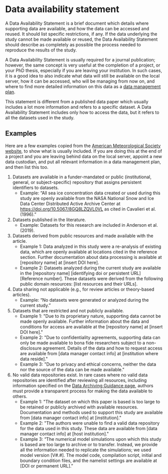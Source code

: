 # Data availability statement

A Data Availability Statement is a brief document which details where supporting data are available, and how the data can be accessed and reused. It should list specific restrictions, if any. If the data underlying the study cannot be made available or reused, the Data Availability Statement should describe as completely as possible the process needed to reproduce the results of the study.

A Data Availability Statement is usually required for a journal publication; however, the same concept is very useful at the completion of a project, or your PhD thesis, especially if you are leaving your institution. In such cases, it is a good idea to also indicate what data will still be available on the local server, how it can be accessed, who will be managing from now on, and where to find more detailed information on this data as a [data management plan](dmp.md).

This statement is different from a published data paper which usually includes a lot more information and refers to a specific dataset. A Data Availability Statement includes only how to access the data, but it refers to all the datasets used in the study.

## Examples
Here are a few examples copied from the [American Meteorological Society website](https://www.ametsoc.org/index.cfm/ams/publications/author-information/formatting-and-manuscript-components/data-availability-statement-examples/), to show what is usually included. If you are doing this at the end of a project and you are leaving behind data on the local server, appoint a new data custodian, and put all relevant information in a data management plan, and then list this too.

1) Datasets are available in a funder-mandated or public (institutional, general, or subject-specific) repository that assigns persistent identifiers to datasets.
    - Example: “All sea ice concentration data created or used during this study are openly available from the NASA National Snow and Ice Data Center Distributed Active Archive Center at https://doi.org/10.5067/8GQ8LZQVL0VL as cited in Cavalieri et al. (1996).”
2) Datasets published in the literature.
    - Example: Datasets for this research are included in Anderson et al. (2019).
3) Datasets derived from public resources and made available with the article.
    - Example 1: Data analyzed in this study were a re-analysis of existing data, which are openly available at locations cited in the reference section. Further documentation about data processing is available at [repository name] at [insert DOI here].
    - Example 2: Datasets analyzed during the current study are available in the [repository name] [identifying doi or persistent URL] [Reference number]. These datasets were derived from the following public domain resources: [list resources and their URLs].
4) Data sharing not applicable (e.g., for review articles or theory-based articles).
    - Example: “No datasets were generated or analyzed during the current study.”
5) Datasets that are restricted and not publicly available.
    - Example 1: "Due to its proprietary nature<or ethical concerns>, supporting data cannot be made openly available. Further information about the data and conditions for access are available at the [repository name] at [insert DOI here]."
    - Example 2: "Due to confidentiality agreements, supporting data can only be made available to bona fide researchers subject to a non-disclosure agreement. Details of the data and how to request access are available from [data manager contact info] at [institution where data reside]."
    - Example 3: "Due to privacy and ethical concerns, neither the data nor the source of the data can be made available."
6) No valid data repositories exist. In rare cases where no valid data repositories are identified after reviewing all resources, including information specified on the [Data Archiving Guidance page](https://www.ametsoc.org/index.cfm/ams/publications/ethical-guidelines-and-ams-policies/data-policy-and-guidelines/data-archiving-guidance/), authors must provide a transparent process for making the data available to others.
    - Example 1: "The dataset on which this paper is based is too large to be retained or publicly archived with available resources. Documentation and methods used to support this study are available from [data manager contact info] at [institution]."
    - Example 2: "The authors were unable to find a valid data repository for the data used in this study. These data are available from [data manager contact info] at [host institution]."
    - Example 3: “The numerical model simulations upon which this study is based are too large to archive or to transfer. Instead, we provide all the information needed to replicate the simulations; we used model version [V#.#]. The model code, compilation script, initial and boundary condition files, and the namelist settings are available at [DOI or permanent URL].”
